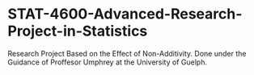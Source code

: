 # STAT-4600-Advanced-Research-Project-in-Statistics

Research Project Based on the Effect of Non-Additivity.
Done under the Guidance of Proffesor Umphrey at the University of Guelph.
